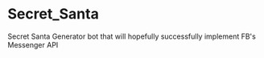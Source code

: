 # Secret_Santa

Secret Santa Generator bot that will hopefully successfully implement FB's Messenger API 
